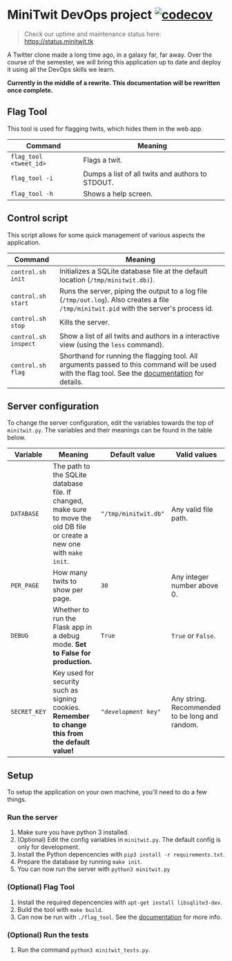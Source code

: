 # MiniTwit DevOps project [![codecov](https://codecov.io/gh/jlndk/devoops/branch/master/graph/badge.svg)](https://codecov.io/gh/jlndk/devoops)
> Check our uptime and maintenance status here: https://status.minitwit.tk

A Twitter clone made a long time ago, in a galaxy far, far away. Over the course of the semester, we will bring this application up to date and deploy it using all the DevOps skills we learn.

**Currently in the middle of a rewrite. This documentation will be rewritten once complete.**

## Flag Tool

This tool is used for flagging twits, which hides them in the web app.

| Command                | Meaning                                          |
|------------------------|--------------------------------------------------|
| `flag_tool <tweet_id>` | Flags a twit.                                    |
| `flag_tool -i`         | Dumps a list of all twits and authors to STDOUT. |
| `flag_tool -h`         | Shows a help screen.                             |

## Control script

This script allows for some quick management of various aspects the application.

| Command              | Meaning                                                                                                                                                         |
|----------------------|-----------------------------------------------------------------------------------------------------------------------------------------------------------------|
| `control.sh init`    | Initializes a SQLite database file at the default location (`/tmp/minitwit.db)`).                                                                               |
| `control.sh start`   | Runs the server, piping the output to a log file (`/tmp/out.log`). Also creates a file `/tmp/minitwit.pid` with the server's process id.                        |
| `control.sh stop`    | Kills the server.                                                                                                                                               |
| `control.sh inspect` | Show a list of all twits and authors in a interactive view (using the `less` command).                                                                          |
| `control.sh flag`    | Shorthand for running the flagging tool. All arguments passed to this command will be used with the flag tool. See the [documentation](#flag-tool) for details. |

## Server configuration

To change the server configuration, edit the variables towards the top of `minitwit.py`. The variables and their meanings can be found in the table below.

| Variable     |                                                          Meaning                                                          |     Default value    |                  Valid values                  |
|--------------|---------------------------------------------------------------------------------------------------------------------------|----------------------|------------------------------------------------|
| `DATABASE`   | The path to the SQLite database file. If changed, make sure to move the old DB file or create a new one with `make init`. | `"/tmp/minitwit.db"` | Any valid file path.                           |
| `PER_PAGE`   | How many twits to show per page.                                                                                          | `30`                 | Any integer number above 0.                    |
| `DEBUG`      | Whether to run the Flask app in a debug mode. **Set to False for production.**                                            | `True`               | `True` or `False`.                             |
| `SECRET_KEY` | Key used for security such as signing cookies. **Remember to change this from the default value!**                        | `"development key"`  | Any string. Recommended to be long and random. |

## Setup
To setup the application on your own machine, you'll need to do a few things.

### Run the server
 1. Make sure you have python 3 installed.
 1. (Optional) Edit the config variables in `minitwit.py`. The default config is only for development.
 2. Install the Python depencencies with `pip3 install -r requirements.txt`.
 2. Prepare the database by running `make init`.
 3. You can now run the server with `python3 minitwit.py`

### (Optional) Flag Tool
 1. Install the required depencencies with `apt-get install libsqlite3-dev`.
 2. Build the tool with `make build`.
 3. Can now be run with `./flag_tool`. See the [documentation](#flag-tool) for more info.

### (Optional) Run the tests
 1. Run the command `python3 minitwit_tests.py`.
